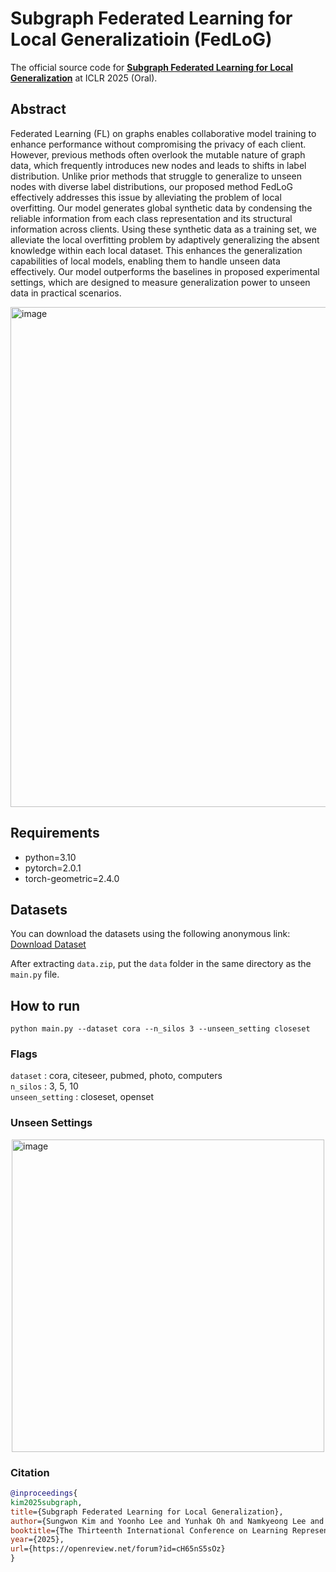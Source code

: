 # Subgraph Federated Learning for Local Generalizatioin (FedLoG)

The official source code for [**Subgraph Federated Learning for Local Generalization**](https://openreview.net/forum?id=cH65nS5sOz) at ICLR 2025 (Oral).

## Abstract 
Federated Learning (FL) on graphs enables collaborative model training to enhance performance without compromising the privacy of each client. However, previous methods often overlook the mutable nature of graph data, which frequently introduces new nodes and leads to shifts in label distribution. Unlike prior methods that struggle to generalize to unseen nodes with diverse label distributions, our proposed method FedLoG effectively addresses this issue by alleviating the problem of local overfitting. Our model generates global synthetic data by condensing the reliable information from each class representation and its structural information across clients. Using these synthetic data as a training set, we alleviate the local overfitting problem by adaptively generalizing the absent knowledge within each local dataset. This enhances the generalization capabilities of local models, enabling them to handle unseen data effectively. Our model outperforms the baselines in proposed experimental settings, which are designed to measure generalization power to unseen data in practical scenarios.

<img width="800" alt="image" src="https://github.com/user-attachments/assets/90c857a3-ab58-471f-9d43-cadd82bcb543" />

## Requirements
- python=3.10
- pytorch=2.0.1
- torch-geometric=2.4.0

## Datasets
You can download the datasets using the following anonymous link:  
[Download Dataset](https://drive.google.com/file/d/12u40AJMXeeplxfSeOuhU29rv8YtBzWMl/view?usp=share_link)

After extracting `data.zip`, put the `data` folder in the same directory as the `main.py` file.

## How to run
```
python main.py --dataset cora --n_silos 3 --unseen_setting closeset
```
### Flags
`dataset` : cora, citeseer, pubmed, photo, computers  
`n_silos` : 3, 5, 10  
`unseen_setting` : closeset, openset  

### Unseen Settings
<img width="500" alt="image" src="https://github.com/user-attachments/assets/737305da-7f97-45fa-850a-0ecdf7203b8f" style="display: block; margin: 0 auto;"/>

### Citation  

```BibTex
@inproceedings{
kim2025subgraph,
title={Subgraph Federated Learning for Local Generalization},
author={Sungwon Kim and Yoonho Lee and Yunhak Oh and Namkyeong Lee and Sukwon Yun and Junseok Lee and Sein Kim and Carl Yang and Chanyoung Park},
booktitle={The Thirteenth International Conference on Learning Representations},
year={2025},
url={https://openreview.net/forum?id=cH65nS5sOz}
}
```

